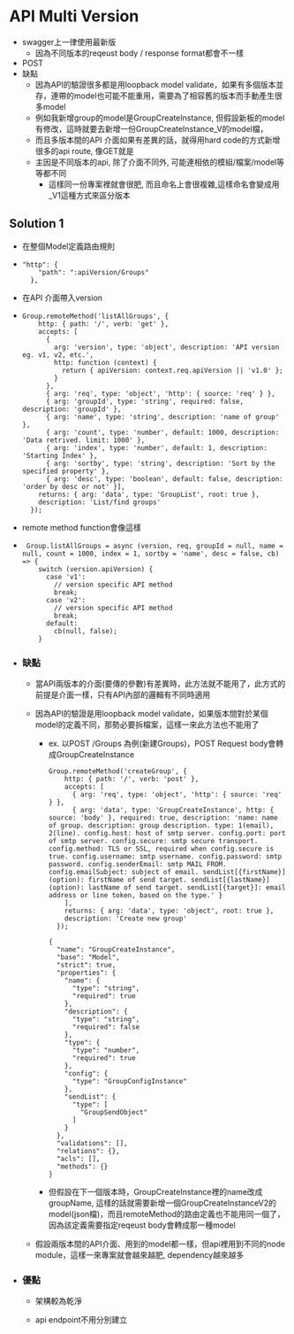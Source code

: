 # API Multi Version

* swagger上一律使用最新版
  * 因為不同版本的reqeust body / response format都會不一樣
* POST 
* 缺點
  * 因為API的驗證很多都是用loopback model validate，如果有多個版本並存，連帶的model也可能不能重用，需要為了相容舊的版本而手動產生很多model
  * 例如我新增group的model是GroupCreateInstance, 但假設新板的model有修改，這時就要去新增一份GroupCreateInstance\_V的model檔，
  * 而且多版本間的API 介面如果有差異的話，就得用hard code的方式新增很多的api route, 像GET就是
  * 主因是不同版本的api, 除了介面不同外, 可能連相依的模組/檔案/model等等都不同
    * 這樣同一份專案裡就會很肥, 而且命名上會很複雜,這樣命名會變成用\_V1這種方式來區分版本

## Solution 1

* 在整個Model定義路由規則

* ```
  "http": {
      "path": ":apiVersion/Groups"
    },
  ```
* 在API 介面帶入version
* ```
  Group.remoteMethod('listAllGroups', {
      http: { path: '/', verb: 'get' },
      accepts: [
        {
          arg: 'version', type: 'object', description: 'API version eg. v1, v2, etc.',
          http: function (context) {
            return { apiVersion: context.req.apiVersion || 'v1.0' };
          }
        },
        { arg: 'req', type: 'object', 'http': { source: 'req' } },
        { arg: 'groupId', type: 'string', required: false, description: 'groupId' },
        { arg: 'name', type: 'string', description: 'name of group' },
        { arg: 'count', type: 'number', default: 1000, description: 'Data retrived. limit: 1000' },
        { arg: 'index', type: 'number', default: 1, description: 'Starting Index' },
        { arg: 'sortby', type: 'string', description: 'Sort by the specified property' },
        { arg: 'desc', type: 'boolean', default: false, description: 'order by desc or not' }],
      returns: { arg: 'data', type: 'GroupList', root: true },
      description: 'List/find groups'
    });
  ```
* remote method function會像這樣
* ```
   Group.listAllGroups = async (version, req, groupId = null, name = null, count = 1000, index = 1, sortby = 'name', desc = false, cb) => {
      switch (version.apiVersion) {
        case 'v1':
          // version specific API method
          break;
        case 'v2':
          // version specific API method
          break;
        default:
          cb(null, false);
      }
  ```
* ### 缺點

  * 當API兩版本的介面\(要傳的參數\)有差異時，此方法就不能用了，此方式的前提是介面一樣，只有API內部的邏輯有不同時適用
  * 因為API的驗證是用loopback model validate，如果版本間對於某個model的定義不同，那勢必要拆檔案，這樣一來此方法也不能用了

    * ex.  以POST /Groups 為例\(新建Groups\)，POST Request body會轉成GroupCreateInstance

      ```
      Group.remoteMethod('createGroup', {
          http: { path: '/', verb: 'post' },
          accepts: [
            { arg: 'req', type: 'object', 'http': { source: 'req' } },
            { arg: 'data', type: 'GroupCreateInstance', http: { source: 'body' }, required: true, description: 'name: name of group. description: group description. type: 1(email), 2(line). config.host: host of smtp server. config.port: port of smtp server. config.secure: smtp secure transport. config.method: TLS or SSL, required when config.secure is true. config.username: smtp username. config.password: smtp password. config.senderEmail: smtp MAIL FROM. config.emailSubject: subject of email. sendList[{firstName}] (option): firstName of send target. sendList[{lastName}] (option): lastName of send target. sendList[{target}]: email address or line token, based on the type.' }
          ],
          returns: { arg: 'data', type: 'object', root: true },
          description: 'Create new group'
        });
      ```

      ```
      {
        "name": "GroupCreateInstance",
        "base": "Model",
        "strict": true,
        "properties": {
          "name": {
            "type": "string",
            "required": true
          },
          "description": {
            "type": "string",
            "required": false
          },
          "type": {
            "type": "number",
            "required": true
          },
          "config": {
            "type": "GroupConfigInstance"
          },
          "sendList": {
            "type": [
              "GroupSendObject"
            ]
          }
        },
        "validations": [],
        "relations": {},
        "acls": [],
        "methods": {}
      }
      ```

    * 但假設在下一個版本時，GroupCreateInstance裡的name改成groupName, 這樣的話就需要新增一個GroupCreateInstanceV2的model\(json檔\)，而且remoteMethod的路由定義也不能用同一個了，因為該定義需要指定reqeust body會轉成那一種model

  * 假設兩版本間的API介面、用到的model都一樣，但api裡用到不同的node module，這樣一來專案就會越來越肥, dependency越來越多
* ### 優點

  * 架構較為乾淨

  * api endpoint不用分別建立



